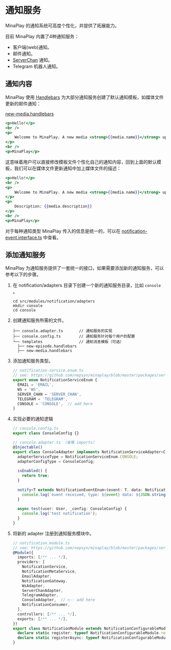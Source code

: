 # 通知服务

MinaPlay 的通知系统可高度个性化，并提供了拓展能力。

目前 MinaPlay 内置了4种通知服务：

- 客户端(web)通知。
- 邮件通知。
- [ServerChan](https://sct.ftqq.com/) 通知。
- Telegram 机器人通知。

## 通知内容

MinaPlay 使用 [Handlebars](https://handlebarsjs.com/zh/guide/) 为大部分通知服务创建了默认通知模板，如媒体文件更新的邮件通知：

[new-media.handlebars](https://github.com/nepsyn/minaplay/blob/master/packages/server/src/modules/notification/adapters/email/templates/new-media.handlebars)

```handlebars
<p>Hello!</p>
<br />
<p>
    Welcome to MinaPlay. A new media <strong>{{media.name}}</strong> updated.
</p>
<br />
<p>MinaPlay</p>
```

这意味着用户可以直接修改模板文件个性化自己的通知内容，回到上面的默认模板，我们可以在媒体文件更新通知中加上媒体文件的描述：

```handlebars
<p>Hello!</p>
<br />
<p>
    Welcome to MinaPlay. A new media <strong>{{media.name}}</strong> updated.
</p>
<p>
    Description: {{media.description}}
</p>
<br />
<p>MinaPlay</p>
```

对于每种通知类型 MinaPlay
传入的信息是统一的，可以在 [notification-event.interface.ts](https://github.com/nepsyn/minaplay/blob/master/packages/server/src/modules/notification/notification-event.interface.ts)
中查看。

## 添加通知服务

MinaPlay 为通知服务提供了一套统一的接口，如果需要添加新的通知服务，可以参考以下的步骤。

1. 在 notification/adapters 目录下创建一个新的通知服务目录，比如 `console` 。

   ```shell
   cd src/modules/notification/adapters
   mkdir console
   cd console
   ```

2. 创建通知服务所需的文件。

   ```text
   ├── console.adapter.ts       // 通知服务的实现
   ├── console.config.ts        // 通知服务针对每个用户的配置
   └── templates                // 通知消息模板（可选）      
     ├── new-episode.handlebars
     ├── new-media.handlebars
   ```

3. 添加通知服务类型。

   ```typescript {8}
   // notification-service.enum.ts
   // see: https://github.com/nepsyn/minaplay/blob/master/packages/server/src/enums/notification-service.enum.ts
   export enum NotificationServiceEnum {
     EMAIL = 'EMAIL',
     WS = 'WS',
     SERVER_CHAN = 'SERVER_CHAN',
     TELEGRAM = 'TELEGRAM',
     CONSOLE = 'CONSOLE',  // add here
   }
   ```

4. 实现必要的通知逻辑

   ```typescript
   // console.config.ts
   export class ConsoleConfig {}
   ```
   
   ```typescript
   // console.adapter.ts （省略 imports）
   @Injectable()
   export class ConsoleAdapter implements NotificationServiceAdapter<ConsoleConfig> {
     adapterServiceType = NotificationServiceEnum.CONSOLE;
     adapterConfigType = ConsoleConfig;
     
     isEnabled() {
       return true;
     }
     
     notify<T extends NotificationEventEnum>(event: T, data: NotificationEventMap[T], userId: number, _config: ConsoleConfig) {
       console.log(`event received, type: ${event} data: ${JSON.stringify(data)}`);
     }
     
     async test(user: User, _config: ConsoleConfig) {
       console.log('test notification');
     }
   }
   ```

5. 将新的 adapter 注册到通知服务模块中。

   ```typescript {13}
   // notification.module.ts
   // see: https://github.com/nepsyn/minaplay/blob/master/packages/server/src/modules/notification/notification.module.ts
   @Module({
     imports: [/** ... */],
     providers: [
       NotificationService,
       NotificationMetaService,
       EmailAdapter,
       NotificationGateway,
       WsAdapter,
       ServerChanAdapter,
       TelegramAdapter,
       ConsoleAdapter,  // <-- add here
       NotificationConsumer,
     ],
     controllers: [/** ... */],
     exports: [/** ... */],
   })
   export class NotificationModule extends NotificationConfigurableModule {
     declare static register: typeof NotificationConfigurableModule.register;
     declare static registerAsync: typeof NotificationConfigurableModule.registerAsync;
   }
   ```
